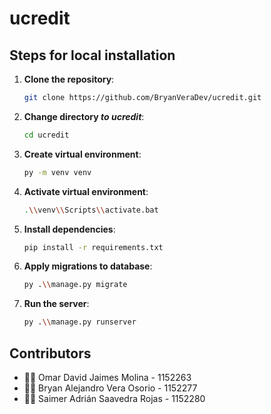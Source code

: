 # ucredit

## Steps for local installation

1. **Clone the repository**:
    ```bash
    git clone https://github.com/BryanVeraDev/ucredit.git

2. **Change directory *to ucredit***:
    ```bash
    cd ucredit

3. **Create virtual environment**:
    ```bash
    py -m venv venv

4. **Activate virtual environment**:
    ```bash
    .\\venv\\Scripts\\activate.bat

5. **Install dependencies**:
    ```bash
    pip install -r requirements.txt

6. **Apply migrations to database**:
    ```bash
    py .\\manage.py migrate

7. **Run the server**:
    ```bash
    py .\\manage.py runserver

## Contributors
- 🧑‍💻 Omar David Jaimes Molina - 1152263
- 🧑‍💻 Bryan Alejandro Vera Osorio - 1152277
- 🧑‍💻 Saimer Adrián Saavedra Rojas - 1152280